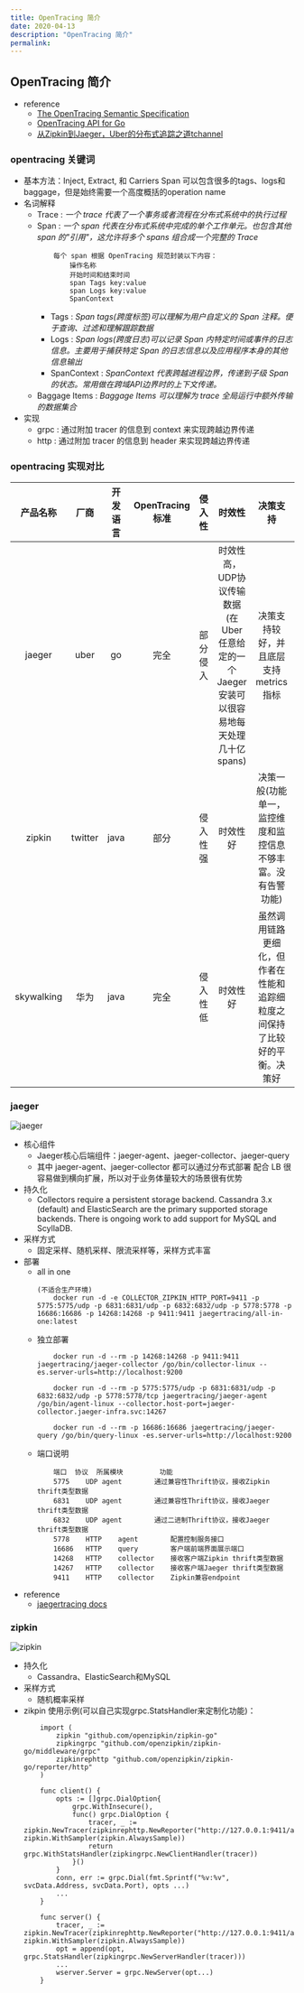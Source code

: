 ```yaml
---
title: OpenTracing 简介
date: 2020-04-13
description: "OpenTracing 简介"
permalink:
---
```


## OpenTracing 简介

- reference 
    + [The OpenTracing Semantic Specification](https://github.com/opentracing/specification/blob/master/specification.md)
    + [OpenTracing API for Go](https://github.com/opentracing/opentracing-go)
    + [从Zipkin到Jaeger，Uber的分布式追踪之道tchannel](https://blog.csdn.net/fei33423/article/details/79452948)
### opentracing 关键词
- 基本方法：Inject, Extract, 和 Carriers
    Span 可以包含很多的tags、logs和baggage，但是始终需要一个高度概括的operation name
- 名词解释
    + Trace : *一个 trace 代表了一个事务或者流程在分布式系统中的执行过程*
    + Span : *一个 span 代表在分布式系统中完成的单个工作单元。也包含其他 span 的"引用"，这允许将多个 spans 组合成一个完整的 Trace*
        ```
            每个 span 根据 OpenTracing 规范封装以下内容：
                操作名称
                开始时间和结束时间
                span Tags key:value 
                span Logs key:value 
                SpanContext
        ```
        - Tags : *Span tags(跨度标签)可以理解为用户自定义的 Span 注释。便于查询、过滤和理解跟踪数据*
        - Logs : *Span logs(跨度日志)可以记录 Span 内特定时间或事件的日志信息。主要用于捕获特定 Span 的日志信息以及应用程序本身的其他信息输出*
        - SpanContext : *SpanContext 代表跨越进程边界，传递到子级 Span 的状态。常用做在跨域API边界时的上下文传递。*
    + Baggage Items : *Baggage Items 可以理解为 trace 全局运行中额外传输的数据集合*
- 实现
    + grpc : 通过附加 tracer 的信息到 context 来实现跨越边界传递
    + http : 通过附加 tracer 的信息到 header 来实现跨越边界传递

### opentracing 实现对比
| 产品名称 | 厂商 | 开发语言 | OpenTracing标准 | 侵入性 | 时效性 |决策支持 | 可视化 | 低消耗 | 延展性 |
| :-----: | :--: | :-----: | :------------: | :----: | :---: | :----: | :----: | :----: | :--: |
| jaeger | uber | go | 完全 | 部分侵入 | 时效性高， UDP协议传输数据(在Uber任意给定的一个Jaeger安装可以很容易地每天处理几十亿spans) | 决策支持较好，并且底层支持metrics指标 | 报表不丰富，UI比较简单 | 消耗低 | jaeger比较复杂，使用框架较多。但经过uber大规模使用，延展性好 |
| zipkin | twitter | java | 部分 | 侵入性强 | 时效性好 | 决策一般(功能单一，监控维度和监控信息不够丰富。没有告警功能) | 数据报表丰富 | 系统开销小 | 延展性好 |
| skywalking | 华为 | java | 完全 | 侵入性低 | 时效性好 | 虽然调用链路更细化，但作者在性能和追踪细粒度之间保持了比较好的平衡。决策好 | 数据报表丰富 | 消耗较低 | 延展性非常好，水平理论上无限扩展 |

### jaeger
![jaeger](resource/jaeger.png)
- 核心组件
    + Jaeger核心后端组件：jaeger-agent、jaeger-collector、jaeger-query
    + 其中 jaeger-agent、jaeger-collector 都可以通过分布式部署 配合 LB 很容易做到横向扩展，所以对于业务体量较大的场景很有优势
- 持久化
    + Collectors require a persistent storage backend. Cassandra 3.x (default) and ElasticSearch are the primary supported storage backends. There is ongoing work to add support for MySQL and ScyllaDB.
- 采样方式
    + 固定采样、随机采样、限流采样等，采样方式丰富
- 部署
    + all in one
        ``` 
        (不适合生产环境)
            docker run -d -e COLLECTOR_ZIPKIN_HTTP_PORT=9411 -p 5775:5775/udp -p 6831:6831/udp -p 6832:6832/udp -p 5778:5778 -p 16686:16686 -p 14268:14268 -p 9411:9411 jaegertracing/all-in-one:latest 
        ```
    + 独立部署
        ```
            docker run -d --rm -p 14268:14268 -p 9411:9411 jaegertracing/jaeger-collector /go/bin/collector-linux --es.server-urls=http://localhost:9200

            docker run -d --rm -p 5775:5775/udp -p 6831:6831/udp -p 6832:6832/udp -p 5778:5778/tcp jaegertracing/jaeger-agent /go/bin/agent-linux --collector.host-port=jaeger-collector.jaeger-infra.svc:14267

            docker run -d --rm -p 16686:16686 jaegertracing/jaeger-query /go/bin/query-linux -es.server-urls=http://localhost:9200
        ```
    + 端口说明
        ```
            端口	协议	所属模块	     功能
            5775	UDP	agent	     通过兼容性Thrift协议，接收Zipkin thrift类型数据
            6831	UDP	agent	     通过兼容性Thrift协议，接收Jaeger thrift类型数据
            6832	UDP	agent	     通过二进制Thrift协议，接收Jaeger thrift类型数据
            5778	HTTP	agent	     配置控制服务接口
            16686	HTTP	query	     客户端前端界面展示端口
            14268	HTTP	collector    接收客户端Zipkin thrift类型数据
            14267	HTTP	collector    接收客户端Jaeger thrift类型数据
            9411	HTTP	collector    Zipkin兼容endpoint
        ```
- reference
    + [jaegertracing docs](https://www.jaegertracing.io/docs/1.12/architecture/)

### zipkin
![zipkin](resource/zipkin.png)
- 持久化
    + Cassandra、ElasticSearch和MySQL
- 采样方式
    + 随机概率采样
- zikpin 使用示例(可以自己实现grpc.StatsHandler来定制化功能)：
    ```
        import (
            zipkin "github.com/openzipkin/zipkin-go"
            zipkingrpc "github.com/openzipkin/zipkin-go/middleware/grpc"
            zipkinrephttp "github.com/openzipkin/zipkin-go/reporter/http"
        )

        func client() {
            opts := []grpc.DialOption{
                grpc.WithInsecure(),
                func() grpc.DialOption {
                    tracer, _ := zipkin.NewTracer(zipkinrephttp.NewReporter("http://127.0.0.1:9411/api/v2/spans"),  zipkin.WithSampler(zipkin.AlwaysSample))
                    return grpc.WithStatsHandler(zipkingrpc.NewClientHandler(tracer))
                }()
            }
            conn, err := grpc.Dial(fmt.Sprintf("%v:%v", svcData.Address, svcData.Port), opts ...)
            ...
        } 

        func server() {
            tracer, _ := zipkin.NewTracer(zipkinrephttp.NewReporter("http://127.0.0.1:9411/api/v2/spans"), zipkin.WithSampler(zipkin.AlwaysSample))
            opt = append(opt, grpc.StatsHandler(zipkingrpc.NewServerHandler(tracer)))
            ...
            wserver.Server = grpc.NewServer(opt...)
        } 
    ```

